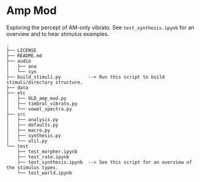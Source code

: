 # Amp Mod

Exploring the percept of AM-only vibrato. See `test_synthesis.ipynb` for an overview and to hear stimulus examples.

```
.
├── LICENSE
├── README.md
├── audio
│   ├── ana
│   └── syn
├── build_stimuli.py          --> Run this script to build stimuli/directory structure.
├── data
├── etc
│   ├── OLD_amp_mod.py
│   ├── timbral_vibrato.py
│   └── vowel_spectra.py
├── src
│   ├── analysis.py
│   ├── defaults.py
│   ├── macro.py
│   ├── synthesis.py
│   └── util.py
└── test
    ├── test_morpher.ipynb
    ├── test_rate.ipynb
    ├── test_synthesis.ipynb  --> See this script for an overview of the stimulus types.
    └── test_world.ipynb
```

